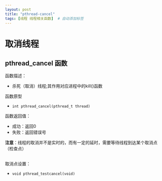 ```yaml
---
layout: post
title: "pthread-cancel"
tags: [线程 线程相关函数]  # 自动添加标签
---
```


# 取消线程

## pthread_cancel 函数

函数描述：

- 杀死（取消）线程;其作用对应进程中的kill()函数

函数原型

- `int pthread_cancel(pthread_t thread)`

函数返回值：

- 成功：返回0
- 失败：返回错误号

**注意**：线程的取消并不是实时的，而有一定的延时，需要等待线程到达某个取消点（检查点）

##

取消点设置：

- `void pthread_testcancel(void)`
